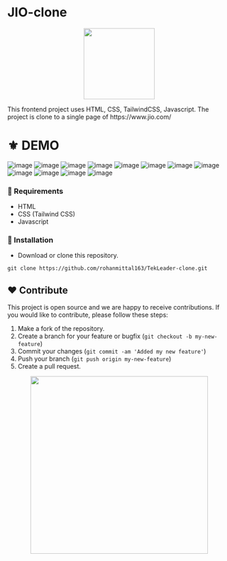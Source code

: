 # JIO-clone
<p align="center">
  <img src="https://www.8therate.com/wp-content/uploads/2021/09/clone-script-02.png" width="160" />
</p>
This frontend project uses HTML, CSS, TailwindCSS, Javascript. 
The project is clone to a single page of https://www.jio.com/

# ⚜ DEMO

![image](https://user-images.githubusercontent.com/97821844/213438746-c7b715ac-d0b4-42ec-b726-54d1340a6f1d.png)
![image](https://user-images.githubusercontent.com/97821844/213438822-8e21ad35-c4a8-4e77-8acb-f54c5dbde44b.png)
![image](https://user-images.githubusercontent.com/97821844/213438913-70567adb-19a8-4087-a919-c58b822a273f.png)
![image](https://user-images.githubusercontent.com/97821844/213439011-8936a7f5-3870-44ae-995e-5b477cbdb2f5.png)
![image](https://user-images.githubusercontent.com/97821844/213439061-3564d8e8-9663-45b0-9dfd-b5f58bca5837.png)
![image](https://user-images.githubusercontent.com/97821844/213439100-a02ccba7-8141-4311-bb9b-c57bc9002d9c.png)
![image](https://user-images.githubusercontent.com/97821844/213443429-aa14f76a-0633-4a1c-bff2-1448e1524bb0.png)
![image](https://user-images.githubusercontent.com/97821844/213443487-dabc73ce-e742-489e-bd19-adefe2423efa.png)
![image](https://user-images.githubusercontent.com/97821844/213443662-b564a2ee-d8a4-461d-81d6-b7ed274895d2.png)
![image](https://user-images.githubusercontent.com/97821844/213443741-cbff7a60-284c-47eb-88f6-88668301be51.png)
![image](https://user-images.githubusercontent.com/97821844/213443866-8eb9b130-3080-4e01-b22e-8a08c50e6bfc.png)
![image](https://user-images.githubusercontent.com/97821844/213443927-75ed1f15-3763-48c3-a7d3-e9e2e4981c21.png)

### 📌 Requirements 

- HTML 
- CSS (Tailwind CSS)
- Javascript

### 🔰 Installation 

- Download or clone this repository.
```
git clone https://github.com/rohanmittal163/TekLeader-clone.git
```
## ❤ Contribute
This project is open source and we are happy to receive contributions. If you would like to contribute, please follow these steps:

1. Make a fork of the repository.
2. Create a branch for your feature or bugfix (`git checkout -b my-new-feature`)
3. Commit your changes (`git commit -am 'Added my new feature'`)
4. Push your branch (`git push origin my-new-feature`)
5. Create a pull request.

<p align="center">
  <img src="https://user-images.githubusercontent.com/104341274/210186277-0d434bb0-80c0-43a9-b6b0-2e42e18c31a9.png" width="400" />
</p>
